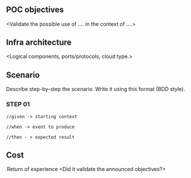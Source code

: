 # <Your Subject>

## POC objectives

<Validate the possible use of .... in the context of ....>

## Infra architecture

<Logical components, ports/protocols, cloud type.>

## Scenario

Describe step-by-step the scenario. Write it using this format (BDD style).

### STEP 01
```
//given -> starting context

//when -> event to produce

//then - > expected result
```

## Cost

<analysis of load-related costs.>

<option to reduce or adapt costs (practices, subscription)>

## Return of experience

<take a position on the poc that has been produced.>

<Did it validate the announced objectives?>
